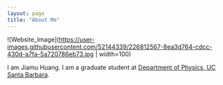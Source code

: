 ```yaml
---
layout: page
title: "About Me"
---
```

![Website_Image](https://user-images.githubusercontent.com/52144339/226812567-8ea3d764-cdcc-430d-a7fa-5a720786eb73.jpg | width=100)

I am Jiamu Huang. I am a graduate student at [Department of Physics, UC Santa Barbara](https://www.physics.ucsb.edu/home).
